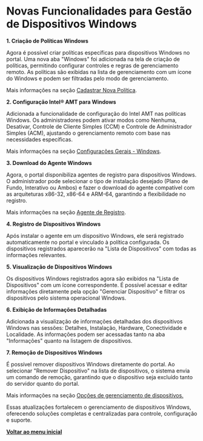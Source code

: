 # Novas Funcionalidades para Gestão de Dispositivos Windows

**1. Criação de Políticas Windows**

Agora é possível criar políticas específicas para dispositivos Windows no portal. Uma nova aba "Windows" foi adicionada na tela de criação de políticas, permitindo configurar controles e regras de gerenciamento remoto. As políticas são exibidas na lista de gerenciamento com um ícone do Windows e podem ser filtradas pelo modo de gerenciamento.&#x20;

Mais informações na seção [Cadastrar Nova Política](../../portal/configuracoes/cadastrar-nova-politica.md).

**2. Configuração Intel® AMT para Windows**

Adicionada a funcionalidade de configuração do Intel AMT nas políticas Windows. Os administradores podem ativar modos como Nenhuma, Desativar, Controle de Cliente Simples (CCM) e Controle de Administrador Simples (ACM), ajustando o gerenciamento remoto com base nas necessidades específicas.&#x20;

Mais informações na seção [Configurações Gerais - Windows](../../portal/configuracoes/editar-politica/configuracoes-gerais-windows.md).

**3. Download do Agente Windows**

Agora, o portal disponibiliza agentes de registro para dispositivos Windows. O administrador pode selecionar o tipo de instalação desejado (Plano de Fundo, Interativo ou Ambos) e fazer o download do agente compatível com as arquiteturas x86-32, x86-64 e ARM-64, garantindo a flexibilidade no registro.&#x20;

Mais informações na seção [Agente de Registro](../../portal/configuracoes/gerenciar-politicas/agente-de-registro-windows.md).

**4. Registro de Dispositivos Windows**

Após instalar o agente em um dispositivo Windows, ele será registrado automaticamente no portal e vinculado à política configurada. Os dispositivos registrados aparecerão na "Lista de Dispositivos" com todas as informações relevantes.&#x20;

**5. Visualização de Dispositivos Windows**

Os dispositivos Windows registrados agora são exibidos na "Lista de Dispositivos" com um ícone correspondente. É possível acessar e editar informações diretamente pela opção "Gerenciar Dispositivo" e filtrar os dispositivos pelo sistema operacional Windows.&#x20;

**6. Exibição de Informações Detalhadas**

Adicionada a visualização de informações detalhadas dos dispositivos Windows nas sessões: Detalhes, Instalação, Hardware, Conectividade e Localidade. As informações podem ser acessadas tanto na aba "Informações" quanto na listagem de dispositivos.&#x20;

**7. Remoção de Dispositivos Windows**

É possível remover dispositivos Windows diretamente do portal. Ao selecionar "Remover Dispositivo" na lista de dispositivos, o sistema envia um comando de remoção, garantindo que o dispositivo seja excluído tanto do servidor quanto do portal.&#x20;

Mais informações na seção [Opções de gerenciamento de dispositivos.](../../portal/dispositivos/lista-de-dispositivos/opcoes-de-gerenciamento-de-dispositivos.md)

Essas atualizações fortalecem o gerenciamento de dispositivos Windows, oferecendo soluções completas e centralizadas para controle, configuração e suporte.

[**Voltar ao menu inicial**](./)
